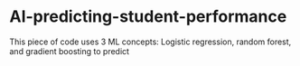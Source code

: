 # AI-predicting-student-performance
This piece of code uses 3 ML concepts: Logistic regression, random forest, and gradient boosting to predict 
